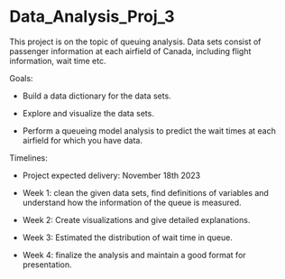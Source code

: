 # Data_Analysis_Proj_3

This project is on the topic of queuing analysis. Data sets consist of passenger information at each airfield of Canada, including flight information, wait time etc.

Goals:

- Build a data dictionary for the data sets.

- Explore and visualize the data sets.

- Perform a queueing model analysis to predict the wait times at each airfield for which you have data.

Timelines:

- Project expected delivery: November 18th 2023

- Week 1: clean the given data sets, find definitions of variables and understand how the information of the queue is measured.

- Week 2: Create visualizations and give detailed explanations.

- Week 3: Estimated the distribution of wait time in queue.

- Week 4: finalize the analysis and maintain a good format for presentation.